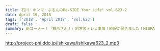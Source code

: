 ```yaml
---
title: 石川・ホンマ・ぶるんのBe-SIDE Your Life! vol.623-2
date: April 19, 2018
tags: ['2018', 'April 2018', 'vol.623']
draft: false
summary: 新コーナー！「右京さん！」地方のテレビ事情！続報が届きました！MIURA
---
```


http://project-phi.ddo.jp/ishikawa/ishikawa623_2.mp3
